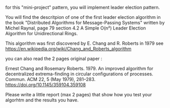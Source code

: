 for this "mini-project" pattern, you will implement leader election pattern. 


You will find the descritpion of one of the first  leader election algorithm in the book "Distributed Algorithms for Message-Passing Systems" written by Michel Raynal, page 79 section 4.2 A Simple O(n²) Leader Election Algorithm for Unidirectional Rings.

This algorithm was first discovered by E. Chang and R. Roberts in 1979 see https://en.wikipedia.org/wiki/Chang_and_Roberts_algorithm 

you can also read the 2 pages original paper :

Ernest Chang and Rosemary Roberts. 1979. An improved algorithm for decentralized extrema-finding in circular configurations of processes. Commun. ACM 22, 5 (May 1979), 281–283. https://doi.org/10.1145/359104.359108

Please write a little report (max 2 pages) that show how you test your algorhtm and the results you have.
